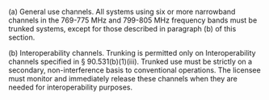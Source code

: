 (a) General use channels. All systems using six or more narrowband channels in the 769-775 MHz and 799-805 MHz frequency bands must be trunked systems, except for those described in paragraph (b) of this section.

(b) Interoperability channels. Trunking is permitted only on Interoperability channels specified in § 90.531(b)(1)(iii). Trunked use must be strictly on a secondary, non-interference basis to conventional operations. The licensee must monitor and immediately release these channels when they are needed for interoperability purposes.

